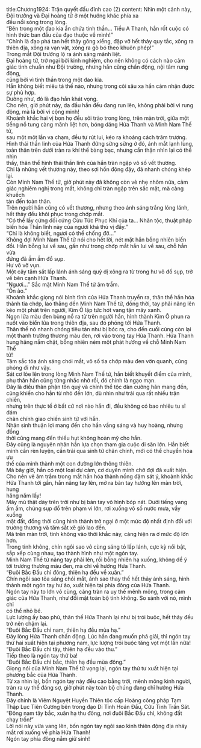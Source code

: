 title:Chương1924: Trận quyết đấu đỉnh cao (2)
content:
Nhìn một cảnh này, Đội trưởng và Đại hoàng tử ở một hướng khác phía xa<br>đều nổi sóng trong lòng.<br>“Bên trong một đao kia ẩn chứa tinh thần… Tiểu A Thanh, hắn rốt cuộc có<br>hình thức ban đầu của đạo thuộc về mình!”<br>“Chính là đạo phá tan hết thảy gông xiềng, đập vỡ hết thảy quy tắc, xông ra<br>thiên địa, xông ra vạn vật, xông ra gò bó theo khuôn phép!”<br>Trong mắt Đội trưởng lộ ra ánh sáng mãnh liệt.<br>Đại hoàng tử, trở ngại bởi kinh nghiệm, cho nên không có cách nào cảm<br>giác tinh chuẩn như Đội trưởng, nhưng hắn cũng chấn động, nội tâm rung động,<br>cũng bởi vì tinh thần trong một đao kia.<br>Hắn không biết miêu tả thế nào, nhưng trong cõi sâu xa hắn cảm nhận được<br>sự phù hợp.<br>Dường như, đó là đạo hắn khát vọng.<br>Cho nên, giờ phút này, da đầu hắn đều đang run lên, không phải bởi vì rung<br>động, mà là bởi vì cộng minh!<br>Khoảnh khắc hai vị bọn họ đều sôi trào trong lòng, trên màn trời, giữa một<br>tiếng nổ tung càng mãnh liệt hơn, bóng dáng Hứa Thanh và Minh Nam Thế tử,<br>sau một một lần va chạm, đều tự rút lui, kéo ra khoảng cách trăm trượng.<br>Hình thái thần linh của Hứa Thanh đứng sừng sững ở đó, ánh mắt lạnh lùng,<br>toàn thân trên dưới tràn ra khí thế bàng bạc, nhưng cẩn thận nhìn lại có thể nhìn<br>thấy, thân thể hình thái thần linh của hắn tràn ngập vô số vết thương.<br>Chỉ là những vết thương này, theo sợi hồn động đậy, đã nhanh chóng khép<br>lại.<br>Còn Minh Nam Thế tử, giờ phút này đã không còn vẻ nhẹ nhõm nữa, cảm<br>giác nghiêm nghị trong mắt, không chỉ tràn ngập trên sắc mặt, mà càng khuếch<br>tán đến toàn thân.<br>Trên người hắn cũng có vết thương, nhưng theo ánh sáng trắng lóng lánh,<br>hết thảy đều khôi phục trong chớp mắt.<br>“Có thể lấy cứng đối cứng Cửu Tức Phục Khí của ta… Nhân tộc, thuật pháp<br>biến hóa Thần linh này của ngươi khá thú vị đấy.”<br>“Chỉ là không biết, ngươi có thể chống đỡ…”<br>Không đợi Minh Nam Thế tử nói cho hết lời, nét mặt hắn bỗng nhiên biến<br>đổi. Hắn bỗng lui về sau, gần như trong chớp mắt hắn lui về sau, chỗ hắn vừa<br>đứng đã ầm ầm đổ sụp.<br>Hư vô vỡ vụn.<br>Một cây tăm sắt lấp lánh ánh sáng quỷ dị xông ra từ trong hư vô đổ sụp, trở<br>về bên cạnh Hứa Thanh.<br>“Ngươi…” Sắc mặt Minh Nam Thế tử âm trầm.<br>“Ồn ào.”<br>Khoảnh khắc giọng nói bình tĩnh của Hứa Thanh truyền ra, thân thể hắn hóa<br>thành tia chớp, lao thẳng đến Minh Nam Thế tử, đồng thời, tay phải nâng lên<br>kéo một phát trên người, Kim Ô lập tức hót vang tận mây xanh.<br>Ngọn lửa màu đen bùng nổ ra từ trên người hắn, hình thành Kim Ô phun ra<br>nuốt vào biển lửa trong thiên địa, sau đó phóng tới Hứa Thanh.<br>Thân thể nó nhanh chóng tiêu tán như bị bóc ra, cho đến cuối cùng còn lại<br>một thanh trường thương màu đen, rơi vào trong tay Hứa Thanh. Hứa Thanh<br>hung hăng nắm chặt, bỗng nhiên ném một phát hướng về chỗ Minh Nam Thế<br>tử!<br>Tăm sắc tỏa ánh sáng chói mắt, vô số tia chớp màu đen vờn quanh, cũng<br>phóng đi như vậy.<br>Sát cơ lóe lên trong lòng Minh Nam Thế tử, hắn biết khuyết điểm của mình,<br>phụ thân hắn cũng từng nhắc nhở rồi, đó chính là ngạo mạn.<br>Đây là điều thân phận tôn quý và chỉnh thể tộc đàn cường hãn mang đến,<br>cũng khiến cho hắn từ nhỏ đến lớn, dù nhìn như trải qua rất nhiều trận chiến,<br>nhưng trên thực tế ở bất cứ nơi nào hắn đi, đều không có bao nhiêu tu sĩ dám<br>chân chính giao chiến sinh tử với hắn.<br>Nhân sinh thuận lợi mang đến cho hắn vầng sáng và huy hoàng, nhưng đồng<br>thời cũng mang đến thiếu hụt không hoàn mỹ cho hắn.<br>Đây cũng là nguyên nhân hắn lựa chọn tham gia cuộc đi săn lớn. Hắn biết<br>mình cần rèn luyện, cần trải qua sinh tử chân chính, mới có thể chuyển hóa ưu<br>thế của mình thành một con đường lớn thông thiên.<br>Mà bây giờ, hắn có một loại dự cảm, cơ duyên mình chờ đợi đã xuất hiện.<br>Cho nên vẻ âm trầm trong mắt hắn hóa thành nồng đậm sát ý, khoảnh khắc<br>Hứa Thanh tới gần, hắn nâng tay lên, mở ra bàn tay hướng lên màn trời, hung<br>hăng nắm lấy!<br>Mây mù thật dày trên trời như bị bàn tay vô hình bóp nát. Dưới tiếng vang<br>ầm ầm, chúng sụp đổ trên phạm vi lớn, rơi xuống vô số nước mưa, vẩy xuống<br>mặt đất, đồng thời cũng hình thành trở ngại ở một mức độ nhất định đối với<br>trường thương và tăm sắt xẽ gió lao đến.<br>Mà trên màn trời, tinh không vào thời khắc này, càng hiện ra ở mức độ lớn<br>hơn.<br>Trong tinh không, chín ngôi sao vô cùng sáng tỏ lấp lánh, cực kỳ nổi bật,<br>sắp xếp cùng nhau, tạo thành hình như một ngón tay.<br>Minh Nam Thế tử nâng tay phải lên, rồi bỗng nhiên hạ xuống, không để ý<br>tới trường thương màu đen, mà chỉ về hướng Hứa Thanh.<br>“Đuôi Bắc Đẩu chỉ đông, thiên hạ đều về xuân.”<br>Chín ngôi sao tỏa sáng chói mắt, ánh sao thay thế hết thảy ánh sáng, hình<br>thành một ngón tay hư ảo, xuất hiện tại phía đông của Hứa Thanh.<br>Ngón tay này to lớn vô cùng, càng tràn ra uy thế mênh mông, trong cảm<br>giác của Hứa Thanh, như đối mặt toàn bộ tinh không. So sánh với nó, mình chỉ<br>có thể nhỏ bé.<br>Lực lượng ấy bao phủ, thân thể Hứa Thanh lại như bị trói buộc, hết thảy đều<br>trở nên chậm lại.<br>“Đuôi Bắc Đẩu chỉ nam, thiên hạ đều mùa hạ.”<br>Đáy lòng Hứa Thanh chấn động. Lúc hắn đang muốn phá giải, thì ngón tay<br>thứ hai xuất hiện tại phương nam, lực lượng trói buộc tăng vọt một lần nữa!<br>“Đuôi Bắc Đẩu chỉ tây, thiên hạ đều vào thu.”<br>Tiếp theo là ngón tay thứ ba!<br>“Đuôi Bắc Đẩu chỉ bắc, thiên hạ đều mùa đông.”<br>Giọng nói của Minh Nam Thế tử vọng lại, ngón tay thứ tư xuất hiện tại<br>phương bắc của Hứa Thanh.<br>Từ xa nhìn lại, bốn ngón tay này đều cao bằng trời, mênh mông kinh người,<br>tràn ra uy thế đáng sợ, giờ phút này toàn bộ chúng đang chỉ hướng Hứa Thanh.<br>Đây chính là Viêm Nguyệt Huyền Thiên tộc cấp Hoàng công pháp Tam<br>Thập Lục Tiên Cương bên trong đạo Di Tinh Hoán Đẩu, Cửu Tinh Trấn Sát.<br>“Đông nam tây bắc, xuân hạ thu đông, nơi đuôi Bắc Đẩu chỉ, không đất<br>chạy trốn!”<br>Lời nói này vừa vang lên, bốn ngón tay ngôi sao kinh thiên động địa nháy<br>mắt rơi xuống về phía Hứa Thanh!<br>Ngón tay phía đông nắm giữ sinh!